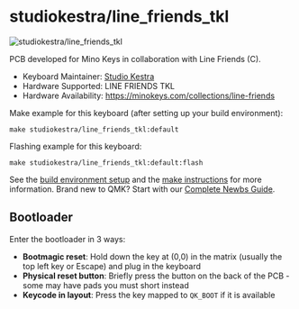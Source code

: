 # studiokestra/line_friends_tkl

![studiokestra/line_friends_tkl](https://i.imgur.com/3MmRQkh.png)

PCB developed for Mino Keys in collaboration with Line Friends (C).

* Keyboard Maintainer: [Studio Kestra](https://github.com/studiokestra/)
* Hardware Supported: LINE FRIENDS TKL
* Hardware Availability: https://minokeys.com/collections/line-friends

Make example for this keyboard (after setting up your build environment):

    make studiokestra/line_friends_tkl:default

Flashing example for this keyboard:

    make studiokestra/line_friends_tkl:default:flash

See the [build environment setup](https://docs.qmk.fm/#/getting_started_build_tools) and the [make instructions](https://docs.qmk.fm/#/getting_started_make_guide) for more information. Brand new to QMK? Start with our [Complete Newbs Guide](https://docs.qmk.fm/#/newbs).

## Bootloader

Enter the bootloader in 3 ways:

* **Bootmagic reset**: Hold down the key at (0,0) in the matrix (usually the top left key or Escape) and plug in the keyboard
* **Physical reset button**: Briefly press the button on the back of the PCB - some may have pads you must short instead
* **Keycode in layout**: Press the key mapped to `QK_BOOT` if it is available
